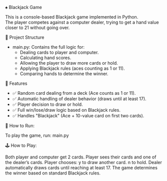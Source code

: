 ♠️ Blackjack Game

This is a console-based Blackjack game implemented in Python.  
The player competes against a computer dealer, trying to get a hand value closer to 21 without going over.


📂 Project Structure


- main.py: Contains the full logic for:
    - Dealing cards to player and computer.
    - Calculating hand scores.
    - Allowing the player to draw more cards or hold.
    - Applying Blackjack rules (aces counting as 1 or 11).
    - Comparing hands to determine the winner.


📝 Features

- ✅ Random card dealing from a deck (Ace counts as 1 or 11).
- ✅ Automatic handling of dealer behavior (draws until at least 17).
- ✅ Player decision to draw or hold.
- ✅ Full win/lose/draw logic based on Blackjack rules.
- ✅ Handles "Blackjack" (Ace + 10-value card on first two cards).


🚀 How to Run:

To play the game, run: main.py


🕹️ How to Play:

Both player and computer get 2 cards.
Player sees their cards and one of the dealer’s cards.
Player chooses:
y to draw another card.
n to hold.
Dealer automatically draws cards until reaching at least 17.
The game determines the winner based on standard Blackjack rules.
